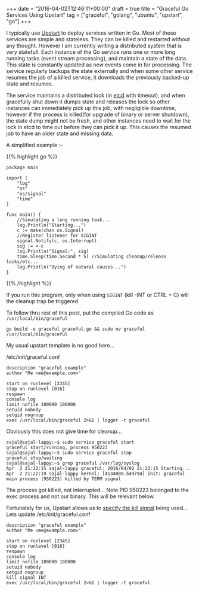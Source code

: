 +++
date = "2016-04-02T12:46:11+00:00"
draft = true
title = "Graceful Go Services Using Upstart"
tag = ["graceful", "golang", "ubuntu", "upstart", "go"]
+++

I typically use [Upstart](http://upstart.ubuntu.com/) to deploy services written in Go. Most of these services are simple and stateless. They can be killed and restarted without any thought. However I am currently writing a distributed system that is very statefull. Each instance of the Go service runs one or more long running tasks (event stream processing), and maintain a state of the data. This state is constantly updated as new events come in for processing. The service regularly backups the state externally and when some other service resumes the job of a killed service, it downloads the previously backed-up state and resumes. 

The service maintains a distributed lock (in [etcd](https://coreos.com/etcd/) with timeout), and when gracefully shut down it dumps state and releases the lock so other instances can immediately pick up this job, with negligible downtime, however if the process is killed(for upgrade of binary or server shutdown), the state dump might not be fresh, and other instances need to wait for the lock in etcd to time out before they can pick it up. This causes the resumed job to have an older state and missing data.

A simplified example :-

{{% highlight go %}}
```
package main

import (
	"log"
	"os"
	"os/signal"
	"time"
)

func main() {
	//Simulating a long running task...
	log.Println("Starting...")
	c := make(chan os.Signal)
	//Register listener for SIGINT
	signal.Notify(c, os.Interrupt)
	sig := <-c
	log.Println("Signal:", sig)
	time.Sleep(time.Second * 5) //Simulating cleanup/release locks/etc...
	log.Println("Dying of natural causes...")
}

```
{{% /highlight %}}

If you run this program, only when using `SIGINT` (kill -INT or CTRL + C) will the cleanup trap be triggered.

To follow thru rest of this post, put the compiled Go code as `/usr/local/bin/graceful`

`go build -o graceful graceful.go && sudo mv graceful /usr/local/bin/graceful`

My usual upstart template is no good here...

/etc/init/graceful.conf
```
description "graceful example"
author "Me <me@example.com>"

start on runlevel [2345]
stop on runlevel [016]
respawn
console log
limit nofile 100000 100000
setuid nobody
setgid nogroup
exec /usr/local/bin/graceful 2>&1 | logger -t graceful
```
Obviously this does not give time for cleanup...
```
sajal@sajal-lappy:~$ sudo service graceful start
graceful start/running, process 950223
sajal@sajal-lappy:~$ sudo service graceful stop
graceful stop/waiting
sajal@sajal-lappy:~$ grep graceful /var/log/syslog
Apr  2 21:22:15 sajal-lappy graceful: 2016/04/02 21:22:15 Starting...
Apr  2 21:22:19 sajal-lappy kernel: [4134089.549794] init: graceful main process (950223) killed by TERM signal
```
The process got killed, not interrupted... Note PID 950223 belonged to the exec process and not our binary. This will be relevant below.

Fortunately for us, Upstart allows us to [specify the kill signal](http://upstart.ubuntu.com/cookbook/#kill-signal) being used... Lets update /etc/init/graceful.conf
```
description "graceful example"
author "Me <me@example.com>"

start on runlevel [2345]
stop on runlevel [016]
respawn
console log
limit nofile 100000 100000
setuid nobody
setgid nogroup
kill signal INT
exec /usr/local/bin/graceful 2>&1 | logger -t graceful
```

